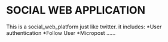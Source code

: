 # SOCIAL WEB APPLICATION

This is a social_web_platform just like twitter. it includes:
    *User authentication
    *Follow User
    *Micropost 
    ......
